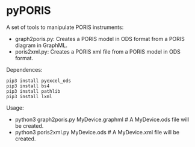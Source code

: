 # pyPORIS
A set of tools to manipulate PORIS instruments:

* graph2poris.py: Creates a PORIS model in ODS format from a PORIS diagram in GraphML.
* poris2xml.py: Creates a PORIS xml file from a PORIS model in ODS format.

Dependences:

    pip3 install pyexcel_ods
    pip3 install bs4
    pip3 install pathlib
    pip3 install lxml

Usage:

* python3 graph2poris.py MyDevice.graphml  # A MyDevice.ods file will be created.
* python3 poris2xml.py MyDevice.ods        # A MyDevice.xml file will be created.


